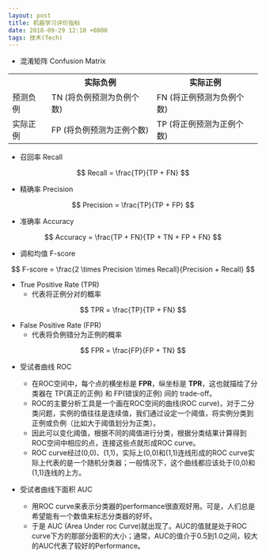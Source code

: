 ```yaml
---
layout: post
title: 机器学习评价指标
date: 2018-09-29 12:10 +0800
tags: 技术(Tech)
---
```



- 混淆矩阵 Confusion Matrix

<table>
<tr>
 <th></th>
 <th>实际负例</th>
 <th>实际正例</th>
</tr>

<tr>
 <td>预测负例</td>
 <td>TN  (将负例预测为负例个数)</td>
 <td>FN  (将正例预测为负例个数)</td>
</tr>

<tr>
 <td>实际正例</td>
 <td>FP  (将负例预测为正例个数)</td>
 <td>TP  (将正例预测为正例个数)</td>
</tr>
</table>


- 召回率 Recall

$$ Recall = \frac{TP}{TP + FN} $$


- 精确率 Precision

$$ Precision = \frac{TP}{TP + FP} $$


- 准确率 Accuracy

$$ Accuracy = \frac{TP + FN}{TP + TN + FP + FN} $$


- 调和均值 F-score

$$ F-score = \frac{2 \times Precision \times Recall}{Precision + Recall} $$


- True Positive Rate (TPR)
    - 代表将正例分对的概率

$$ TPR = \frac{TP}{TP + FN} $$

- False Positive Rate (FPR)
    - 代表将负例错分为正例的概率

$$ FPR = \frac{FP}{FP + TN} $$


- 受试者曲线 ROC
    - 在ROC空间中，每个点的横坐标是 **FPR**，纵坐标是 **TPR**，这也就描绘了分类器在 TP(真正的正例) 和 FP(错误的正例) 间的 trade-off。
    - ROC的主要分析工具是一个画在ROC空间的曲线(ROC curve)，对于二分类问题，实例的值往往是连续值，我们通过设定一个阈值，将实例分类到正例或负例（比如大于阈值划分为正类）。
    - 因此可以变化阈值，根据不同的阈值进行分类，根据分类结果计算得到ROC空间中相应的点，连接这些点就形成ROC curve。
    - ROC curve经过(0,0)、(1,1)，实际上(0,0)和(1,1)连线形成的ROC curve实际上代表的是一个随机分类器；一般情况下，这个曲线都应该处于(0,0)和(1,1)连线的上方。


- 受试者曲线下面积 AUC
    - 用ROC curve来表示分类器的performance很直观好用。可是，人们总是希望能有一个数值来标志分类器的好坏。
    - 于是 AUC (Area Under roc Curve)就出现了。AUC的值就是处于ROC curve下方的那部分面积的大小；通常，AUC的值介于0.5到1.0之间，较大的AUC代表了较好的Performance。

